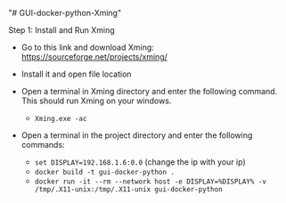 "# GUI-docker-python-Xming" 


Step 1: Install and Run Xming

- Go to this link and download Xming: https://sourceforge.net/projects/xming/
- Install it and open file location
- Open a terminal in Xming directory and enter the following command. This should run Xming on your windows. 
    - ```Xming.exe -ac```

- Open a terminal in the project directory and enter the following commands:

    - ```set DISPLAY=192.168.1.6:0.0``` (change the ip with your ip)
    - ```docker build -t gui-docker-python .```
    - ```docker run -it --rm --network host -e DISPLAY=%DISPLAY% -v /tmp/.X11-unix:/tmp/.X11-unix gui-docker-python```